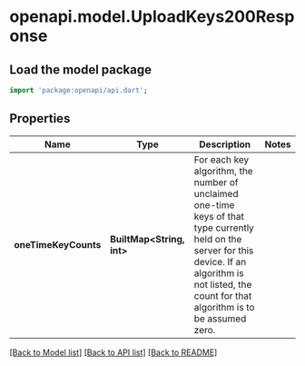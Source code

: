 # openapi.model.UploadKeys200Response

## Load the model package
```dart
import 'package:openapi/api.dart';
```

## Properties
Name | Type | Description | Notes
------------ | ------------- | ------------- | -------------
**oneTimeKeyCounts** | **BuiltMap&lt;String, int&gt;** | For each key algorithm, the number of unclaimed one-time keys of that type currently held on the server for this device. If an algorithm is not listed, the count for that algorithm is to be assumed zero. | 

[[Back to Model list]](../README.md#documentation-for-models) [[Back to API list]](../README.md#documentation-for-api-endpoints) [[Back to README]](../README.md)


